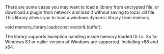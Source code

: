 There are some cases you may want to load a library from encrypted file, or download a plugin from network and load it without saving to local .dll file. This library allows you to load a windows dynamic library from memory.

  void memory_library.load(const vector<char>& buffer);

The library supports exception handling inside memory loaded DLLs. So far Windows 8.1 or ealier version of Windows are supported. Including x86 and x64.
